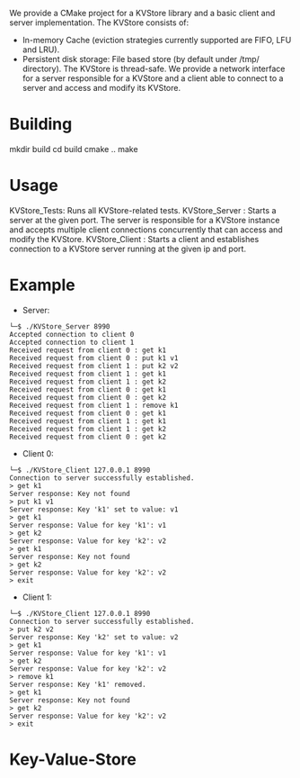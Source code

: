 We provide a CMake project for a KVStore library and a basic client and server implementation.
The KVStore consists of:
- In-memory Cache (eviction strategies currently supported are FIFO, LFU and LRU).
- Persistent disk storage: File based store (by default under /tmp/ directory). 
The KVStore is thread-safe.
We provide a network interface for a server responsible for a KVStore and a client able to connect to a server and access and modify its KVStore.


# Building
mkdir build
cd build
cmake ..
make

# Usage
KVStore_Tests: Runs all KVStore-related tests.
KVStore_Server <server-port>: Starts a server at the given port. The server is responsible for a KVStore instance and accepts multiple client connections concurrently that can access and modify the KVStore.
KVStore_Client <server-ip> <server-port>: Starts a client and establishes connection to a KVStore server running at the given ip and port.

# Example
- Server:
```
└─$ ./KVStore_Server 8990
Accepted connection to client 0
Accepted connection to client 1
Received request from client 0 : get k1
Received request from client 0 : put k1 v1
Received request from client 1 : put k2 v2
Received request from client 1 : get k1
Received request from client 1 : get k2
Received request from client 0 : get k1
Received request from client 0 : get k2
Received request from client 1 : remove k1
Received request from client 0 : get k1
Received request from client 1 : get k1
Received request from client 1 : get k2
Received request from client 0 : get k2
```

- Client 0:
```
└─$ ./KVStore_Client 127.0.0.1 8990                                                  
Connection to server successfully established.
> get k1
Server response: Key not found
> put k1 v1
Server response: Key 'k1' set to value: v1
> get k1
Server response: Value for key 'k1': v1
> get k2
Server response: Value for key 'k2': v2
> get k1
Server response: Key not found
> get k2
Server response: Value for key 'k2': v2
> exit
```

- Client 1:
```
└─$ ./KVStore_Client 127.0.0.1 8990                                                  
Connection to server successfully established.
> put k2 v2
Server response: Key 'k2' set to value: v2
> get k1
Server response: Value for key 'k1': v1
> get k2
Server response: Value for key 'k2': v2
> remove k1
Server response: Key 'k1' removed.
> get k1
Server response: Key not found
> get k2
Server response: Value for key 'k2': v2
> exit
```
# Key-Value-Store
